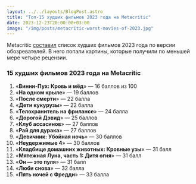 ```yaml
---
layout: ../../layouts/BlogPost.astro
title: "Топ-15 худших фильмов 2023 года на Metacritic"
date: 2023-12-23T20:00:00+03:00
image: "/img/posts/metacritic-worst-movies-of-2023.jpg"
---
```


Metacritic [составил](https://www.metacritic.com/pictures/worst-movies-of-2023/14/) список худших фильмов 2023 года по версии обозревателей. В него попали картины, которые получили по меньшей мере четыре рецензии.

### 15 худших фильмов 2023 года на Metacritic

1.  «**Винни-Пух: Кровь и мёд**» — 16 баллов из 100  
2.  «**На одном крыле**» — 19 баллов  
3.  «**После смерти**» — 22 балла  
4.  «**Дети кукурузы**» — 22 балла  
5.  «**Телохранитель на фрилансе**» — 24 балла  
6.  «**Дорогой Дэвид**» — 25 баллов  
7.  «**Клуб ассасинов**» — 27 баллов  
8.  «**Рай для дурака**» — 27 баллов  
9.  «**Девичник: Убойная ночь**» — 30 баллов  
10.  «**Неудержимые 4**» — 30 баллов  
11.  «**Кладбище домашних животных: Кровные узы**» — 31 балл
12.  «**Мятежная Луна, часть 1: Дитя огня**» — 31 балл
13.  «**Он — это пуля**» — 31 балл  
14.  «**Люби снова**» — 32 балла  
15.  «**Пять ночей с Фредди**» — 33 балла